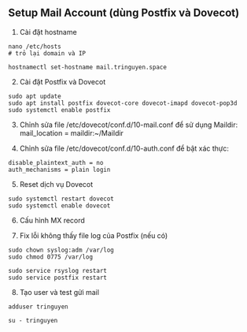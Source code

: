 ## Setup Mail Account (dùng Postfix và Dovecot)

1. Cài đặt hostname

```
nano /etc/hosts
# trỏ lại domain và IP

hostnamectl set-hostname mail.tringuyen.space
```

2. Cài đặt Postfix và Dovecot

```
sudo apt update
sudo apt install postfix dovecot-core dovecot-imapd dovecot-pop3d
sudo systemctl enable postfix
```

3. Chỉnh sửa file /etc/dovecot/conf.d/10-mail.conf để sử dụng Maildir: mail_location = maildir:~/Maildir

4. Chỉnh sửa file /etc/dovecot/conf.d/10-auth.conf để bật xác thực:

```
disable_plaintext_auth = no
auth_mechanisms = plain login
```

5. Reset dịch vụ Dovecot

```
sudo systemctl restart dovecot
sudo systemctl enable dovecot
```

6. Cấu hình MX record

7. Fix lỗi không thấy file log của Postfix (nếu có)

```
sudo chown syslog:adm /var/log
sudo chmod 0775 /var/log

sudo service rsyslog restart
sudo service postfix restart
```

8. Tạo user và test gửi mail 

```
adduser tringuyen

su - tringuyen


